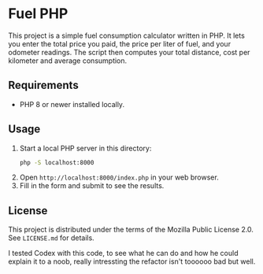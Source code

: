 # Fuel PHP

This project is a simple fuel consumption calculator written in PHP. It lets you enter the total price you paid, the price per liter of fuel, and your odometer readings. The script then computes your total distance, cost per kilometer and average consumption.

## Requirements
* PHP 8 or newer installed locally.

## Usage
1. Start a local PHP server in this directory:
   ```bash
   php -S localhost:8000
   ```
2. Open `http://localhost:8000/index.php` in your web browser.
3. Fill in the form and submit to see the results.

## License
This project is distributed under the terms of the Mozilla Public License 2.0. See `LICENSE.md` for details.

I tested Codex with this code, to see what he can do and how he could explain it to a noob, really intressting the refactor isn't toooooo bad but well.
